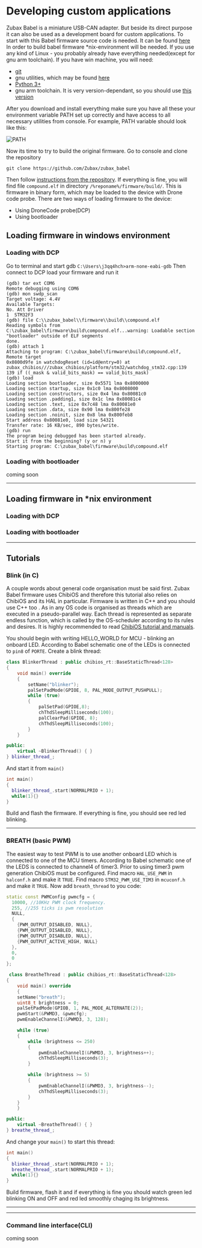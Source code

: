 # Developing custom applications #
Zubax Babel is a miniature USB-CAN adapter.  But beside its direct purpose it can also be used as a development board for custom applications. To start with this Babel firmware source code is needed. It can be found [here](https://github.com/Zubax/zubax_babel)
In order to build babel firmware *nix-environment will be needed.  If you use any kind of Linux -  you probably already have everything needed(except for gnu arm toolchain). If you have win machine, you will need:

- [git](https://git-scm.com/download/win)
- gnu utilities, which may be found [here](http://gnuwin32.sourceforge.net/)
- [Python 3+](https://www.python.org/downloads/)
- gnu arm toolchain. It is very version-dependant, so you should use [this version](https://launchpad.net/gcc-arm-embedded/4.9/4.9-2015-q3-update)

After you download and install everything make sure you have all these your environment variable PATH set up correctly and have access to all necessary utilities from console. For example, PATH variable should look like this:

<img src="path.png" class="thumbnail" title="PATH">

Now its time to try to build the original firmware. Go to console and clone the repository

`git clone https://github.com/Zubax/zubax_babel`

Then follow [instructions from the repository](https://github.com/Zubax/zubax_babel/blob/master/firmware/src/board/board.hpp). If everything is fine, you will find file `compound.elf` in directory `/%reponame%/firmware/build/`. This is firmware in binary form, which may be loaded to the device with Drone code probe. There are two ways of loading firmware to the device: 

- Using DroneCode probe(DCP)
- Using bootloader

## Loading firmware in windows environment ##
### Loading with DCP ###
Go to terminal and start gdb
`C:\Users\j3qq4hch>arm-none-eabi-gdb`
Then connect to DCP load your firmware and run it
```
(gdb) tar ext COM6
Remote debugging using COM6
(gdb) mon swdp_scan
Target voltage: 4.4V
Available Targets:
No. Att Driver
1  STM32F3
(gdb) file C:\\zubax_babel\\firmware\\build\\compound.elf
Reading symbols from C:\zubax_babel\firmware\build\compound.elf...warning: Loadable section "bootloader" outside of ELF segments
done.
(gdb) attach 1
Attaching to program: C:\zubax_babel\firmware\build\compound.elf, Remote target
0x0800d9fe in watchdogReset (id=id@entry=0) at zubax_chibios///zubax_chibios/platform/stm32/watchdog_stm32.cpp:139
139 if ((_mask & valid_bits_mask) == valid_bits_mask)
(gdb) load
Loading section bootloader, size 0x5571 lma 0x8000000
Loading section startup, size 0x1c0 lma 0x8008000
Loading section constructors, size 0x4 lma 0x80081c0
Loading section .padding1, size 0x1c lma 0x80081c4
Loading section .text, size 0x7c48 lma 0x80081e0
Loading section .data, size 0x90 lma 0x800fe28
Loading section .noinit, size 0x8 lma 0x800feb8
Start address 0x80081e0, load size 54321
Transfer rate: 16 KB/sec, 890 bytes/write.
(gdb) run
The program being debugged has been started already.
Start it from the beginning? (y or n) y
Starting program: C:\zubax_babel\firmware\build\compound.elf
```
### Loading with bootloader ###
coming soon

----------
## Loading firmware in *nix environment ##
### Loading with DCP ###
### Loading with bootloader ###
----------

## Tutorials ##

### Blink (in C) ###

A couple words about general code organisation must be said first.
Zubax Babel firmware uses ChibiOS and therefore this tutorial also relies on ChibiOS and its HAL in particular.
Firmware is written in C++ and you should use C++ too . 
As in any OS code is organised as threads which are executed in a pseudo-parallel way. Each thread is represented as separate endless function, which is called by the OS-scheduler according to its rules and desires. It is highly recommended to read [ChibiOS tutorial and manuals](http://www.chibios.org/dokuwiki/doku.php?id=chibios:documentation:start). 

You should begin with writing HELLO_WORLD for MCU - blinking an onboard LED. According to Babel schematic one of the LEDs is connected to `pin8` of `PORTE`. Create a blink thread:

```c++
class BlinkerThread : public chibios_rt::BaseStaticThread<128>
{
    void main() override
    {
        setName("blinker");
        palSetPadMode(GPIOE, 8, PAL_MODE_OUTPUT_PUSHPULL);
        while (true)
        {
            palSetPad(GPIOE,8);
            chThdSleepMilliseconds(100);
            palClearPad(GPIOE, 8);
            chThdSleepMilliseconds(100);
        }
    }

public:
    virtual ~BlinkerThread() { }
} blinker_thread_;
```
And start it from `main()`
```c++
int main()
{  
  blinker_thread_.start(NORMALPRIO + 1);
  while(1){}
}
```
Build and flash the firmware. If everything is fine, you should see red led blinking.

---
### BREATH (basic PWM) ###
The easiest way to test PWM is to use another onboard LED which is connected to one of the MCU timers. According to Babel schematic one of the LEDS is connected to channel4 of timer3. Prior to using timer3 pwm generation ChibiOS must be configured. 
Find macro `HAL_USE_PWM` in `halconf.h` and make it `TRUE`.
Find macro `STM32_PWM_USE_TIM3` in `mcuconf.h` and make it `TRUE`.
Now add `breath_thread` to you code: 
```c++
static const PWMConfig pwmcfg = {
  10000, //10KHz PWM clock frequency.   
  255, //255 ticks is pwm resolution                                    
  NULL,
  {
    {PWM_OUTPUT_DISABLED, NULL},
    {PWM_OUTPUT_DISABLED, NULL},
    {PWM_OUTPUT_DISABLED, NULL},
    {PWM_OUTPUT_ACTIVE_HIGH, NULL}
  },
  0,
  0
};

 class BreatheThread : public chibios_rt::BaseStaticThread<128>
{
    void main() override
    {
    setName("breath");
    uint8_t brightness = 0;
    palSetPadMode(GPIOB, 1, PAL_MODE_ALTERNATE(2));
    pwmStart(&PWMD3, &pwmcfg);
    pwmEnableChannelI(&PWMD3, 3, 128);

    while (true) 
    {
        while (brightness <= 250)
        {
            pwmEnableChannelI(&PWMD3, 3, brightness++);
            chThdSleepMilliseconds(3);
        }

        while (brightness >= 5)
        {
            pwmEnableChannelI(&PWMD3, 3, brightness--);
            chThdSleepMilliseconds(3);
        }
    }
    }

public:
    virtual ~BreatheThread() { }
} breathe_thread_; 
```
And change your `main()` to start this thread: 
```c++
int main()
{  
  blinker_thread_.start(NORMALPRIO + 1);
  breathe_thread_.start(NORMALPRIO + 1);
  while(1){}
}
```    
Build firmware, flash it and if everything is fine you should  watch green led blinking ON and OFF and red led smoothly chaging its brightness. 

---
---

### Command line interface(CLI) ###
coming soon
